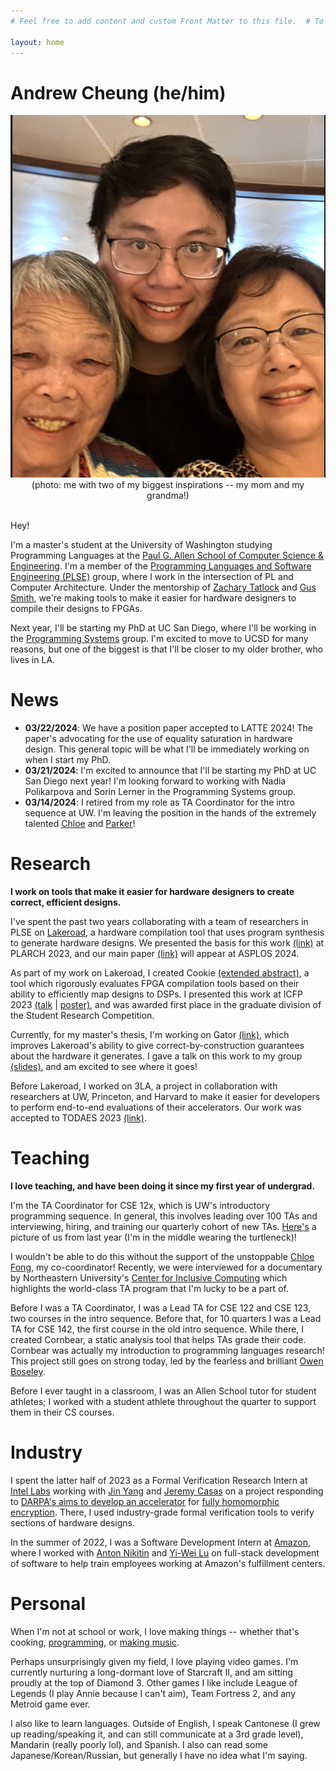 ```yaml
---
# Feel free to add content and custom Front Matter to this file.  # To modify the layout, see https://jekyllrb.com/docs/themes/#overriding-theme-defaults

layout: home
---
```


<!-- import css -->
<link rel="stylesheet" type="text/css" href="assets/css/style.css">

<link rel="icon" href="./favicon.png" type="image/x-icon">

<!-- profile picture -->

<!-- h1 with id of title -->
<h1 id="title">Andrew Cheung (he/him)</h1>
<img src="./assets/photos/cruiseandfamily.png">
<center>(photo: me with two of my biggest inspirations -- my mom and my grandma!)</center>
<br />

Hey!

I'm a master's student at the University of Washington studying Programming Languages
at the [Paul G. Allen School of Computer Science & Engineering](https://www.cs.washington.edu/). I'm a member of the
[Programming Languages and Software Engineering (PLSE)](https://uwplse.org) group, where I work in the
intersection of PL and Computer Architecture. Under the mentorship of
[Zachary Tatlock](https://ztatlock.net) and [Gus Smith](https://justg.us/),
we're making tools to make it easier for hardware designers to compile their designs to FPGAs.

Next year, I'll be starting my PhD at UC San Diego, where I'll be working in the [Programming Systems](https://cseweb.ucsd.edu/groups/progsys/) group.
I'm excited to move to UCSD for many reasons, but
one of the biggest is that I'll be closer to my older brother, who lives in LA.

# News

- **03/22/2024**: We have a position paper accepted to LATTE 2024! The paper's advocating for the use of equality saturation in hardware design. This general topic
  will be what I'll be immediately working on when I start my PhD.
- **03/21/2024**: I'm excited to announce that I'll be starting my PhD at UC San Diego next year! I'm looking forward to working with Nadia Polikarpova and Sorin Lerner in the Programming Systems group.
- **03/14/2024**: I retired from my role as TA Coordinator for the intro sequence at UW. I'm leaving the position in the hands of the extremely talented [Chloe](https://www.linkedin.com/in/chloe-fong/) and [Parker](https://www.linkedin.com/in/parker-gustafson/)!

# Research

**I work on tools that make it easier for hardware designers to create correct, efficient designs.**

I've spent the past two years collaborating with a team of researchers in PLSE
on [Lakeroad](https://github.com/uwsampl/lakeroad), a hardware
compilation tool that uses program synthesis to generate hardware designs. We presented the basis for this work
[(link)](https://arxiv.org/abs/2305.09580) at PLARCH 2023, and our main paper [(link)](https://arxiv.org/abs/2401.16526)
will appear at ASPLOS 2024.

As part of my work on Lakeroad, I created Cookie
[(extended abstract)](https://ninehusky.github.io/cookie-paper.pdf), a tool which rigorously
evaluates FPGA compilation tools based on their ability to efficiently map designs to DSPs.
I presented this work at ICFP 2023
[(talk](https://www.youtube.com/live/bjJU1vP1vVI?si=-3PuswxQ-ODEIMgr&t=28448) |
[poster)](./assets/09-05-2023-cookie-poster.pdf),
and was awarded first place in the graduate division of the Student Research Competition.

Currently, for my master's thesis, I'm working on Gator [(link)](https://github.com/ninehusky/gator),
which improves Lakeroad's ability to give correct-by-construction guarantees
about the hardware it generates. I gave a talk on this work to my group [(slides)](./assets/02-14-2024-gator-talk.pdf),
and am excited to see where it goes!

Before Lakeroad, I worked on 3LA, a project in collaboration with researchers at UW, Princeton, and Harvard to
make it easier for developers to perform end-to-end evaluations of their accelerators. Our work was accepted
to TODAES 2023 [(link)](https://arxiv.org/abs/2203.00218).

# Teaching

**I love teaching, and have been doing it since my first year of undergrad.**

I'm the TA Coordinator for
CSE 12x, which is UW's introductory programming sequence. In general, this involves leading over 100 TAs and interviewing, hiring, and training
our quarterly cohort of new TAs. [Here's](./assets/photos/thefriends.jpeg)
a picture of us from last year (I'm in the middle wearing the turtleneck)!

I wouldn't be able to do this without the support of the unstoppable [Chloe Fong](https://www.linkedin.com/in/chloe-fong/),
my co-coordinator! Recently, we were interviewed for a documentary by Northeastern University's [Center for Inclusive Computing](https://cic.northeastern.edu/)
which highlights the world-class TA program that I'm lucky to be a part of.

Before I was a TA Coordinator, I was a Lead TA for CSE 122 and CSE 123, two courses in the intro sequence. Before that, for 10
quarters I was a Lead TA for CSE 142, the first course in the old intro sequence. While there, I created Cornbear, a
static analysis tool that helps TAs grade their code. Cornbear was actually my introduction to programming languages research!
This project still goes on strong today, led by the fearless and
brilliant
[Owen Boseley](https://www.linkedin.com/in/nullthemoment/).

Before I ever taught in a classroom, I was an Allen School tutor for student athletes;
I worked with a student athlete throughout the quarter to support them in their CS courses.

# Industry

I spent the latter half of 2023 as a Formal Verification Research Intern at [Intel Labs](https://www.intel.com/content/www/us/en/research/overview.html)
working with [Jin Yang](https://www.linkedin.com/in/jin-yang-87a9587b/) and [Jeremy Casas](https://www.linkedin.com/in/jeremy-casas-aa70177/) on a project
responding to
[DARPA's aims to develop an accelerator](https://www.intel.com/content/www/us/en/newsroom/news/intel-collaborate-microsoft-darpa-program.html#gs.4l37sk)
for [fully homomorphic encryption](https://en.wikipedia.org/wiki/Homomorphic_encryption#Fully_homomorphic_encryption).
There, I used industry-grade formal verification tools to verify sections of hardware designs.

In the summer of 2022, I was a Software Development Intern at [Amazon](https://www.amazon.com/), where I worked with
[Anton Nikitin](https://www.linkedin.com/in/antonni/) and [Yi-Wei Lu](https://www.linkedin.com/in/yiweilu/) on full-stack development
of software to help train employees working at Amazon's fulfillment centers.

# Personal

When I'm not at school or work, I love making things -- whether that's cooking,
[programming](https://github.com/ninehusky/ninechip),
or [making music](https://www.youtube.com/watch?v=VmgY0_I1LAs&list=PLxkXYkNGR0iJBZ_K3CIK__PPQK9BjJ1_2).

Perhaps unsurprisingly given my field, I love playing video games. I'm currently nurturing a long-dormant love of
Starcraft II, and am sitting proudly at the top of Diamond 3.
Other games I like include League of Legends (I play Annie because I can't aim), Team Fortress 2,
and any Metroid game ever.

I also like to learn languages. Outside of English, I speak Cantonese (I grew up reading/speaking it, and can still communicate at a 3rd grade level),
Mandarin (really poorly lol), and Spanish. I also can read some Japanese/Korean/Russian, but
generally I have no idea what I'm saying.
